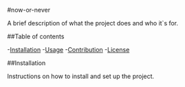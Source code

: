 #now-or-never

A brief description of what the project does and who it`s for.

##Table of contents

-[Installation](#installation)
-[Usage](#usage)
-[Contribution](#contribution)
-[License](#license)

##Installation

Instructions on how to install and set up the project.

